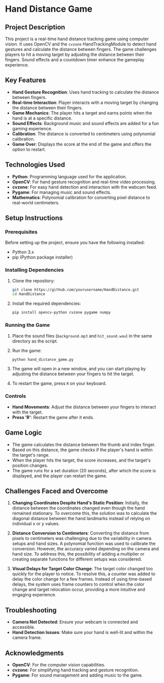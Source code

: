 # Hand Distance Game

## Project Description

This project is a real-time hand distance tracking game using computer vision. It uses OpenCV and the `cvzone` HandTrackingModule to detect hand gestures and calculate the distance between fingers. The game challenges players to hit a moving target by adjusting the distance between their fingers. Sound effects and a countdown timer enhance the gameplay experience.

## Key Features

- **Hand Gesture Recognition**: Uses hand tracking to calculate the distance between fingers.
- **Real-time Interaction**: Player interacts with a moving target by changing the distance between their fingers.
- **Game Mechanics**: The player hits a target and earns points when the hand is at a specific distance.
- **Sound Effects**: Background music and sound effects are added for a fun gaming experience.
- **Calibration**: The distance is converted to centimeters using polynomial calibration.
- **Game Over**: Displays the score at the end of the game and offers the option to restart.

## Technologies Used

- **Python**: Programming language used for the application.
- **OpenCV**: For hand gesture recognition and real-time video processing.
- **cvzone**: For easy hand detection and interaction with the webcam feed.
- **Pygame**: For managing music and sound effects.
- **Mathematics**: Polynomial calibration for converting pixel distance to real-world centimeters.

## Setup Instructions

### Prerequisites

Before setting up the project, ensure you have the following installed:

- Python 3.x
- pip (Python package installer)

### Installing Dependencies

1. Clone the repository:

    ```bash
    git clone https://github.com/yourusername/HandDistance.git
    cd HandDistance
    ```

2. Install the required dependencies:

    ```bash
    pip install opencv-python cvzone pygame numpy
    ```

### Running the Game

1. Place the sound files (`background.mp3` and `hit_sound.wav`) in the same directory as the script.

2. Run the game:

    ```bash
    python hand_distance_game.py
    ```

3. The game will open in a new window, and you can start playing by adjusting the distance between your fingers to hit the target.

4. To restart the game, press `R` on your keyboard.

### Controls

- **Hand Movements**: Adjust the distance between your fingers to interact with the target.
- **Press 'R'**: Restart the game after it ends.

## Game Logic

- The game calculates the distance between the thumb and index finger.
- Based on this distance, the game checks if the player's hand is within the target's range.
- When the player hits the target, the score increases, and the target's position changes.
- The game runs for a set duration (20 seconds), after which the score is displayed, and the player can restart the game.

## Challenges Faced and Overcome

1. **Changing Coordinates Despite Hand's Static Position**: Initially, the distance between the coordinates changed even though the hand remained stationary. To overcome this, the solution was to calculate the diagonal distance between the hand landmarks instead of relying on individual x or y values.

2. **Distance Conversion to Centimeters**: Converting the distance from pixels to centimeters was challenging due to the variability in camera setups and hand sizes. A polynomial function was used to calibrate the conversion. However, the accuracy varied depending on the camera and hand size. To address this, the possibility of adding a multiplier or creating separate functions for different setups was considered.

3. **Visual Delays for Target Color Change**: The target color changed too quickly for the player to notice. To resolve this, a counter was added to delay the color change for a few frames. Instead of using time-based delays, the system uses frame counters to control when the color change and target relocation occur, providing a more intuitive and engaging experience.

## Troubleshooting

- **Camera Not Detected**: Ensure your webcam is connected and accessible.
- **Hand Detection Issues**: Make sure your hand is well-lit and within the camera frame.

## Acknowledgments

- **OpenCV**: For the computer vision capabilities.
- **cvzone**: For simplifying hand tracking and gesture recognition.
- **Pygame**: For sound management and adding music to the game.
